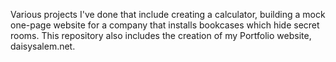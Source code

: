 Various projects I've done that include creating a calculator, building a mock one-page website for a company that installs bookcases which hide secret rooms.  This repository also includes the creation of my Portfolio website, daisysalem.net.
